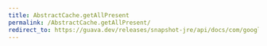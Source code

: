 ```yaml
---
title: AbstractCache.getAllPresent
permalink: /AbstractCache.getAllPresent/
redirect_to: https://guava.dev/releases/snapshot-jre/api/docs/com/google/common/cache/AbstractCache.html#getAllPresent-java.lang.Iterable-
---
```

